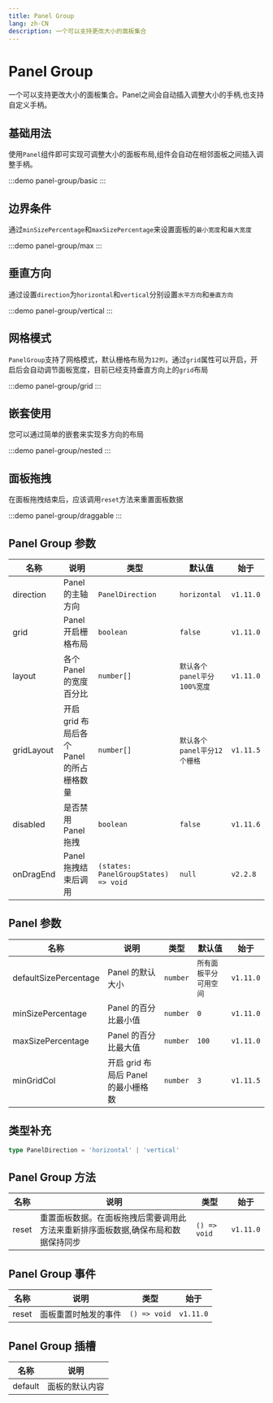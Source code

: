 ```yaml
---
title: Panel Group
lang: zh-CN
description: 一个可以支持更改大小的面板集合
---
```


# Panel Group

一个可以支持更改大小的面板集合。Panel之间会自动插入调整大小的手柄,也支持自定义手柄。

## 基础用法

使用`Panel`组件即可实现可调整大小的面板布局,组件会自动在相邻面板之间插入调整手柄。

:::demo
panel-group/basic
:::

## 边界条件

通过`minSizePercentage`和`maxSizePercentage`来设置面板的`最小宽度`和`最大宽度`

:::demo
panel-group/max
:::

## 垂直方向

通过设置`direction`为`horizontal`和`vertical`分别设置`水平方向`和`垂直方向`

:::demo
panel-group/vertical
:::

## 网格模式

`PanelGroup`支持了网格模式，默认栅格布局为`12列`，通过`grid`属性可以开启，开启后会自动调节面板宽度，目前已经支持垂直方向上的`grid`布局

:::demo
panel-group/grid
:::

## 嵌套使用

您可以通过简单的嵌套来实现多方向的布局

:::demo
panel-group/nested
:::

## 面板拖拽

在面板拖拽结束后，应该调用`reset`方法来重置面板数据

:::demo
panel-group/draggable
:::

## Panel Group 参数

| 名称       | 说明                                      | 类型                                 | 默认值                      | 始于      |
| ---------- | ----------------------------------------- | ------------------------------------ | --------------------------- | --------- |
| direction  | Panel 的主轴方向                          | `PanelDirection`                     | `horizontal`                | `v1.11.0` |
| grid       | Panel 开启栅格布局                        | `boolean`                            | `false`                     | `v1.11.0` |
| layout     | 各个 Panel 的宽度百分比                   | `number[]`                           | `默认各个panel平分100%宽度` | `v1.11.0` |
| gridLayout | 开启 grid 布局后各个 Panel 的所占栅格数量 | `number[]`                           | `默认各个panel平分12个栅格` | `v1.11.5` |
| disabled   | 是否禁用 Panel 拖拽                       | `boolean`                            | `false`                     | `v1.11.6` |
| onDragEnd  | Panel 拖拽结束后调用                      | `(states: PanelGroupStates) => void` | `null`                      | `v2.2.8`  |

## Panel 参数

| 名称                  | 说明                                | 类型     | 默认值                 | 始于      |
| --------------------- | ----------------------------------- | -------- | ---------------------- | --------- |
| defaultSizePercentage | Panel 的默认大小                    | `number` | `所有面板平分可用空间` | `v1.11.0` |
| minSizePercentage     | Panel 的百分比最小值                | `number` | `0`                    | `v1.11.0` |
| maxSizePercentage     | Panel 的百分比最大值                | `number` | `100`                  | `v1.11.0` |
| minGridCol            | 开启 grid 布局后 Panel 的最小栅格数 | `number` | `3`                    | `v1.11.5` |

## 类型补充

```typescript
type PanelDirection = 'horizontal' | 'vertical'
```

## Panel Group 方法

| 名称  | 说明                                                                                | 类型         | 始于      |
| ----- | ----------------------------------------------------------------------------------- | ------------ | --------- |
| reset | 重置面板数据。在面板拖拽后需要调用此方法来重新排序面板数据,确保布局和数据保持同步 | `() => void` | `v1.11.0` |

## Panel Group 事件

| 名称  | 说明                 | 类型         | 始于      |
| ----- | -------------------- | ------------ | --------- |
| reset | 面板重置时触发的事件 | `() => void` | `v1.11.0` |

## Panel Group 插槽

| 名称    | 说明           |
| ------- | -------------- |
| default | 面板的默认内容 |
